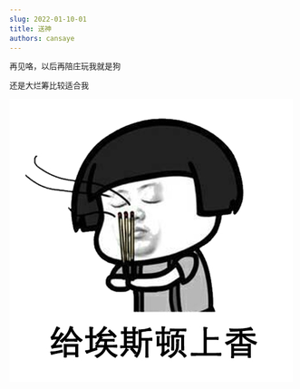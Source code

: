 ```yaml
---
slug: 2022-01-10-01
title: 送神
authors: cansaye
---
```


再见咯，以后再陪庄玩我就是狗

<!--truncate-->

还是大烂筹比较适合我

![IMAGE](../aisidun.jpg)
